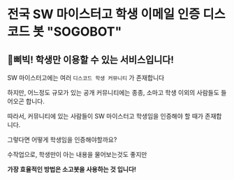 # 전국 SW 마이스터고 학생 이메일 인증 디스코드 봇 "SOGOBOT"
## 🚫삐빅! 학생만 이용할 수 있는 서비스입니다!
SW 마이스터고에는 여러 `디스코드 학생 커뮤니티` 가 존재합니다

하지만, 어느정도 규모가 있는 공개 커뮤니티에는 종종, 소마고 학생 이외의 사람들도 들어오곤 합니다.

따라서, 커뮤니티에 있는 사람들이 SW 마이스터고 학생임을 인증해야 할 때가 존재합니다.

그렇다면 어떻게 학생임을 인증해야할까요?

수작업으로, 학생만이 아는 내용을 물어보는것도 좋지만

**가장 효율적인 방법은 소고봇을 사용하는 것 입니다!**
